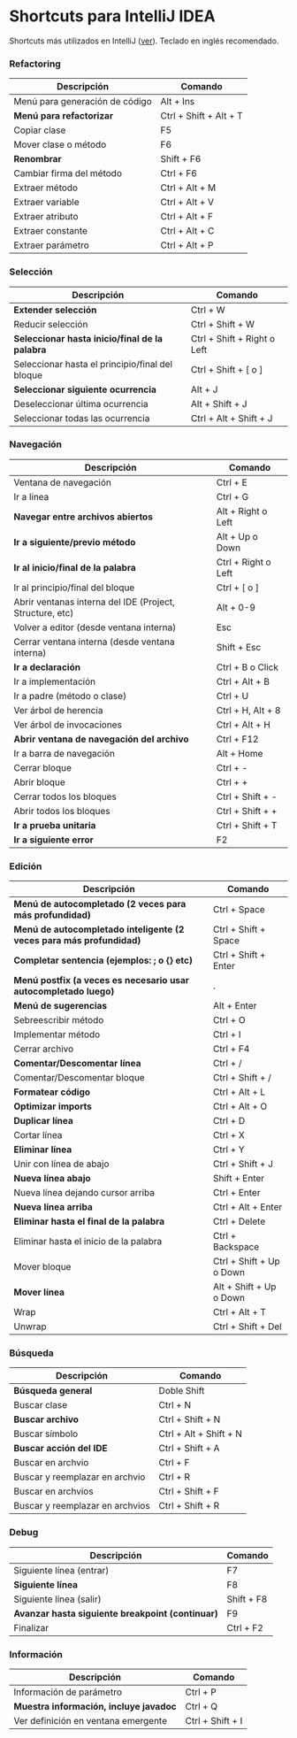 # Shortcuts para IntelliJ IDEA

Shortcuts más utilizados en IntelliJ ([ver](https://resources.jetbrains.com/storage/products/intellij-idea/docs/IntelliJIDEA_ReferenceCard.pdf)).  Teclado en inglés recomendado.

### Refactoring

|Descripción|Comando|
|-|-|
|Menú para generación de código|Alt + Ins|
|**Menú para refactorizar**|Ctrl + Shift + Alt + T|
|Copiar clase|F5|
|Mover clase o método|F6|
|**Renombrar**|Shift + F6|
|Cambiar firma del método|Ctrl + F6|
|Extraer método|Ctrl + Alt + M|
|Extraer variable|Ctrl + Alt + V|
|Extraer atributo|Ctrl + Alt + F|
|Extraer constante|Ctrl + Alt + C|
|Extraer parámetro|Ctrl + Alt + P|

### Selección

|Descripción|Comando|
|-|-|
|**Extender selección**|Ctrl + W|
|Reducir selección|Ctrl + Shift + W|
|**Seleccionar hasta inicio/final de la palabra**|Ctrl + Shift + Right o Left|
|Seleccionar hasta el principio/final del bloque|Ctrl + Shift + [ o ]|
|**Seleccionar siguiente ocurrencia**|Alt + J|
|Deseleccionar última ocurrencia|Alt + Shift + J|
|Seleccionar todas las ocurrencia|Ctrl + Alt + Shift + J|

### Navegación

|Descripción|Comando|
|-|-|
|Ventana de navegación|Ctrl + E|
|Ir a línea|Ctrl + G|
|**Navegar entre archivos abiertos**|Alt + Right o Left|
|**Ir a siguiente/previo método**|Alt + Up o Down|
|**Ir al inicio/final de la palabra**|Ctrl + Right o Left|
|Ir al principio/final del bloque|Ctrl + [ o ]|
|Abrir ventanas interna del IDE (Project, Structure, etc)|Alt + 0-9|
|Volver a editor (desde ventana interna)|Esc|
|Cerrar ventana interna (desde ventana interna)|Shift + Esc|
|**Ir a declaración**|Ctrl + B o Click|
|Ir a implementación|Ctrl + Alt + B|
|Ir a padre (método o clase)|Ctrl + U|
|Ver árbol de herencia|Ctrl + H, Alt + 8|
|Ver árbol de invocaciones|Ctrl + Alt + H|
|**Abrir ventana de navegación del archivo**|Ctrl + F12|
|Ir a barra de navegación|Alt + Home|
|Cerrar bloque|Ctrl + -|
|Abrir bloque|Ctrl + +|
|Cerrar todos los bloques|Ctrl + Shift + -|
|Abrir todos los bloques|Ctrl + Shift + +|
|**Ir a prueba unitaria**|Ctrl + Shift + T|
|**Ir a siguiente error**|F2|

### Edición

|Descripción|Comando|
|-|-|
|**Menú de autocompletado (2 veces para más profundidad)**|Ctrl + Space|
|**Menú de autocompletado inteligente (2 veces para más profundidad)**|Ctrl + Shift + Space|
|**Completar sentencia (ejemplos: ; o {} etc)**|Ctrl + Shift + Enter|
|**Menú postfix (a veces es necesario usar autocompletado luego)**| . |
|**Menú de sugerencias**|Alt + Enter|
|Sebreescribir método|Ctrl + O|
|Implementar método|Ctrl + I|
|Cerrar archivo|Ctrl + F4|
|**Comentar/Descomentar línea**|Ctrl + /|
|Comentar/Descomentar bloque|Ctrl + Shift + /|
|**Formatear código**|Ctrl + Alt + L|
|**Optimizar imports**|Ctrl + Alt + O|
|**Duplicar línea**|Ctrl + D|
|Cortar línea|Ctrl + X|
|**Eliminar línea**|Ctrl + Y|
|Unir con línea de abajo|Ctrl + Shift + J|
|**Nueva línea abajo**|Shift + Enter|
|Nueva línea dejando cursor arriba|Ctrl + Enter|
|**Nueva línea arriba**|Ctrl + Alt + Enter|
|**Eliminar hasta el final de la palabra**|Ctrl + Delete|
|Eliminar hasta el inicio de la palabra|Ctrl + Backspace|
|Mover bloque|Ctrl + Shift + Up o Down|
|**Mover línea**|Alt + Shift + Up o Down|
|Wrap|Ctrl + Alt + T|
|Unwrap|Ctrl + Shift + Del|

### Búsqueda

|Descripción|Comando|
|-|-|
|**Búsqueda general**|Doble Shift|
|Buscar clase|Ctrl + N|
|**Buscar archivo**|Ctrl + Shift + N|
|Buscar símbolo|Ctrl + Alt + Shift + N|
|**Buscar acción del IDE**|Ctrl + Shift + A|
|Buscar en archvio|Ctrl + F|
|Buscar y reemplazar en archvio|Ctrl + R|
|Buscar en archvios|Ctrl + Shift + F|
|Buscar y reemplazar en archvios|Ctrl + Shift + R|

### Debug

|Descripción|Comando|
|-|-|
|Siguiente línea (entrar)|F7|
|**Siguiente línea**|F8|
|Siguiente línea (salir)|Shift + F8|
|**Avanzar hasta siguiente breakpoint (continuar)**|F9|
|Finalizar|Ctrl + F2|

### Información

|Descripción|Comando|
|-|-|
|Información de parámetro|Ctrl + P|
|**Muestra información, incluye javadoc**|Ctrl + Q|
|Ver definición en ventana emergente|Ctrl + Shift + I|
